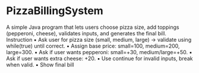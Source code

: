 # PizzaBillingSystem
A simple Java program that lets users choose pizza size, add toppings (pepperoni, cheese), validates inputs, and generates the final bill. Instruction ▪ Ask user for pizza size (small, medium, large) → validate using while(true) until correct. ▪ Assign base price: small=100, medium=200, large=300. ▪ Ask if user wants pepperoni: small=+30, medium/large=+50. ▪ Ask if user wants extra cheese: +20. ▪ Use continue for invalid inputs, break when valid. ▪ Show final bill
